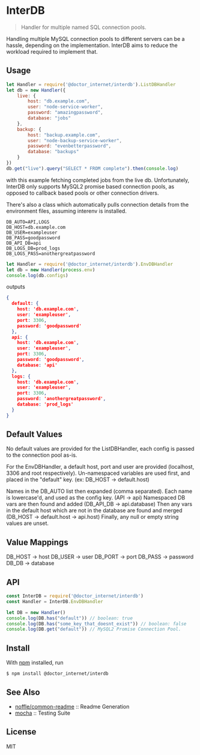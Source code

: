 # InterDB

> Handler for multiple named SQL connection pools.

Handling multiple MySQL connection pools to different servers can be a hassle, depending on the implementation.
InterDB aims to reduce the workload required to implement that.

## Usage

```js
let Handler = require('@doctor_internet/interdb').ListDBHandler
let db = new Handler({
    live: {
        host: "db.example.com",
        user: "node-service-worker",
        password: "amazingpassword",
        database: "jobs"
    },
    backup: {
        host: "backup.example.com",
        user: "node-backup-service-worker",
        password: "evenbetterpassword",
        database: "backups"
    }
})
db.get("live").query("SELECT * FROM complete").then(console.log)
```

with this example fetching completed jobs from the live db.
Unfortunately, InterDB only supports MySQL2 promise based connection pools, as opposed to callback based pools or other connection drivers.

There's also a class which automatically pulls connection details from the environment files, assuming interenv is installed.

```env
DB_AUTO=API,LOGS
DB_HOST=db.example.com
DB_USER=exampleuser
DB_PASS=goodpassword
DB_API_DB=api
DB_LOGS_DB=prod_logs
DB_LOGS_PASS=anothergreatpassword
```
```js
let Handler = require('@doctor_internet/interdb').EnvDBHandler
let db = new Handler(process.env)
console.log(db.configs)
```

outputs

```json
{
  default: {
    host: 'db.example.com',
    user: 'exampleuser',
    port: 3306,
    password: 'goodpassword'
  },
  api: {
    host: 'db.example.com',
    user: 'exampleuser',
    port: 3306,
    password: 'goodpassword',
    database: 'api'
  },
  logs: {
    host: 'db.example.com',
    user: 'exampleuser',
    port: 3306,
    password: 'anothergreatpassword',
    database: 'prod_logs'
  }
}
```

## Default Values
No default values are provided for the ListDBHandler, each config is passed to the connection pool as-is.

For the EnvDBHandler, a default host, port and user are provided (localhost, 3306 and root respectively).
Un-namespaced variables are used first, and placed in the "default" key. (ex: DB_HOST -> default.host)

Names in the DB_AUTO list then expanded (comma separated).
Each name is lowercase'd, and used as the config key. (API -> api)
Namespaced DB vars are then found and added (DB_API_DB -> api.database)
Then any vars in the default host which are not in the database are found and merged (DB_HOST -> default.host -> api.host)
Finally, any null or empty string values are unset.

## Value Mappings

DB_HOST -> host
DB_USER -> user
DB_PORT -> port
DB_PASS -> password
DB_DB -> database

## API

```js
const InterDB = require('@doctor_internet/interdb')
const Handler = InterDB.EnvDBHandler

let DB = new Handler()
console.log(DB.has("default")) // boolean: true
console.log(DB.has("some_key_that_doesnt_exist")) // boolean: false
console.log(DB.get("default")) // MySQL2 Promise Connection Pool.
```

## Install

With [npm](https://npmjs.org/) installed, run

```
$ npm install @doctor_internet/interdb
```

## See Also

- [noffle/common-readme](https://github.com/noffle/common-readme) :: Readme Generation
- [mocha](https://mochajs.org/) :: Testing Suite

## License

MIT
